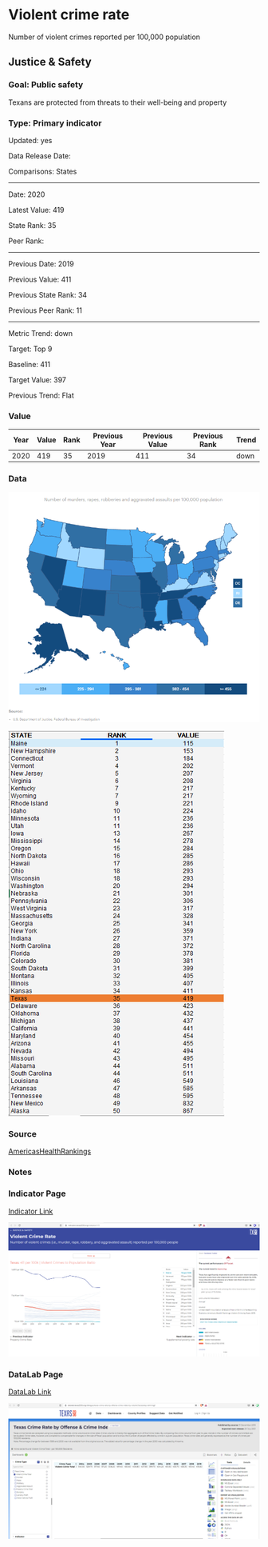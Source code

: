 # Violent crime rate


Number of violent crimes reported per 100,000 population

## Justice & Safety

### Goal: Public safety

Texans are protected from threats to their well-being and property

### Type: Primary indicator

Updated: yes

Data Release Date: 

Comparisons: States


----

Date: 2020

Latest Value: 419 

State Rank: 35

Peer Rank: 


----

Previous Date: 2019

Previous Value: 411

Previous State Rank: 34

Previous Peer Rank: 11


----
Metric Trend: down

Target: Top 9

Baseline: 411

Target Value: 397

Previous Trend: Flat



### Value

|Year         |  Value      | Rank        | Previous Year| Previous Value | Previous Rank  | Trend| 
| ----------- | ----------- | ----------- | ----------- | ----------- | ----------- | -----------|
|      2020   |   419       |   35        |   2019      |    411      |     34      |   down     |

### Data

![map](./images/map_violentcrime.PNG)

![data](./images/data_violentcrime.PNG)

### Source

[AmericasHealthRankings](https://www.americashealthrankings.org/explore/annual/measure/Crime/state/ALL)

### Notes


### Indicator Page

[Indicator Link](https://indicators.texas2036.org/indicator/115)

![ind](./images/indicator_violentcrime.PNG)

### DataLab Page

[DataLab Link](https://datalab.texas2036.org/dbkqjpe/texas-crime-rate-by-offense-crime-index-by-volume?accesskey=ahmmgjf)


![datalab](./images/datalab_violentcrime.PNG)

